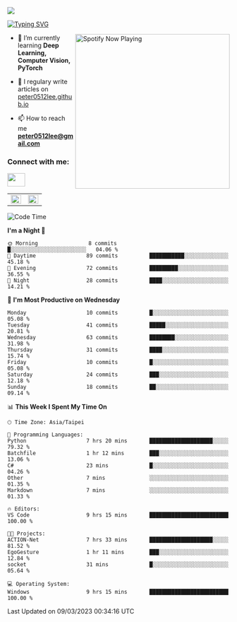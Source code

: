 ![](https://komarev.com/ghpvc/?username=peter0512lee&color=ff69b4)

[![Typing SVG](https://readme-typing-svg.herokuapp.com?color=F742BA&size=22&lines=Hi!+I'm+JYL)](https://git.io/typing-svg)

[<img src="https://spotify-now-playing.peter0512lee.vercel.app/api/spotify-playing" alt="Spotify Now Playing" width="350" align="right" />](https://open.spotify.com/user/21iyoswqgnkoe7peuesmqnhgy)

- 🌱 I’m currently learning **Deep Learning, Computer Vision, PyTorch**

- 📝 I regulary write articles on [peter0512lee.github.io](https://peter0512lee.github.io/)

- 📫 How to reach me **peter0512lee@gmail.com**

<h3 align="left">Connect with me:</h3>
<p align="left">
<a href="https://linkedin.com/in/jie-ying-li-b43a1416b" target="blank"><img align="center" src="https://raw.githubusercontent.com/rahuldkjain/github-profile-readme-generator/master/src/images/icons/Social/linked-in-alt.svg" height="30" width="40" /></a>
<!-- <a href="https://fb.com/peter0512lee" target="blank"><img align="center" src="https://raw.githubusercontent.com/rahuldkjain/github-profile-readme-generator/master/src/images/icons/Social/facebook.svg" alt="peter0512lee" height="30" width="40" /></a> -->
<!-- <a href="https://instagram.com/etiquette_ying" target="blank"><img align="center" src="https://raw.githubusercontent.com/rahuldkjain/github-profile-readme-generator/master/src/images/icons/Social/instagram.svg" alt="etiquette_ying" height="30" width="40" /></a> -->
<!-- <a href="https://medium.com/@peter0512lee" target="blank"><img align="center" src="https://raw.githubusercontent.com/rahuldkjain/github-profile-readme-generator/master/src/images/icons/Social/medium.svg" alt="@peter0512lee" height="30" width="40" /></a> -->
</p>

<table><tr><td valign="top" width="50%">

<img src="https://github-readme-stats.vercel.app/api?username=peter0512lee&hide_border=true&show_icons=true&locale=en" align="left" style="width: 100%" />

</td><td valign="top" width="50%">

<img src="https://github-readme-stats.vercel.app/api/top-langs?username=peter0512lee&hide_border=true&show_icons=true&locale=en&layout=compact" align="left" style="width: 100%" />

</td></tr></table>  

<!--START_SECTION:waka-->
![Code Time](http://img.shields.io/badge/Code%20Time-960%20hrs%2029%20mins-blue)

**I'm a Night 🦉** 

```text
🌞 Morning                8 commits           █░░░░░░░░░░░░░░░░░░░░░░░░   04.06 % 
🌆 Daytime                89 commits          ███████████░░░░░░░░░░░░░░   45.18 % 
🌃 Evening                72 commits          █████████░░░░░░░░░░░░░░░░   36.55 % 
🌙 Night                  28 commits          ████░░░░░░░░░░░░░░░░░░░░░   14.21 % 
```
📅 **I'm Most Productive on Wednesday** 

```text
Monday                   10 commits          █░░░░░░░░░░░░░░░░░░░░░░░░   05.08 % 
Tuesday                  41 commits          █████░░░░░░░░░░░░░░░░░░░░   20.81 % 
Wednesday                63 commits          ████████░░░░░░░░░░░░░░░░░   31.98 % 
Thursday                 31 commits          ████░░░░░░░░░░░░░░░░░░░░░   15.74 % 
Friday                   10 commits          █░░░░░░░░░░░░░░░░░░░░░░░░   05.08 % 
Saturday                 24 commits          ███░░░░░░░░░░░░░░░░░░░░░░   12.18 % 
Sunday                   18 commits          ██░░░░░░░░░░░░░░░░░░░░░░░   09.14 % 
```


📊 **This Week I Spent My Time On** 

```text
🕑︎ Time Zone: Asia/Taipei

💬 Programming Languages: 
Python                   7 hrs 20 mins       ████████████████████░░░░░   79.32 % 
Batchfile                1 hr 12 mins        ███░░░░░░░░░░░░░░░░░░░░░░   13.06 % 
C#                       23 mins             █░░░░░░░░░░░░░░░░░░░░░░░░   04.26 % 
Other                    7 mins              ░░░░░░░░░░░░░░░░░░░░░░░░░   01.35 % 
Markdown                 7 mins              ░░░░░░░░░░░░░░░░░░░░░░░░░   01.33 % 

🔥 Editors: 
VS Code                  9 hrs 15 mins       █████████████████████████   100.00 % 

🐱‍💻 Projects: 
ACTION-Net               7 hrs 33 mins       ████████████████████░░░░░   81.52 % 
EgoGesture               1 hr 11 mins        ███░░░░░░░░░░░░░░░░░░░░░░   12.84 % 
socket                   31 mins             █░░░░░░░░░░░░░░░░░░░░░░░░   05.64 % 

💻 Operating System: 
Windows                  9 hrs 15 mins       █████████████████████████   100.00 % 
```


 Last Updated on 09/03/2023 00:34:16 UTC
<!--END_SECTION:waka-->


<!--
**peter0512lee/peter0512lee** is a ✨ _special_ ✨ repository because its `README.md` (this file) appears on your GitHub profile.

